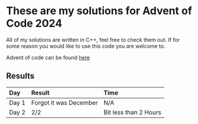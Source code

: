 # These are my solutions for Advent of Code 2024

All of my solutions are written in C++, feel free to check them out. If for some reason you would like to use this code you are welcome to.

Advent of code can be found [here](https://adventofcode.com/2024/about)

## Results

| Day | Result | Time |
| :--- | :--- | :--- |
| Day 1 | Forgot it was December | N/A |
| Day 2 | 2/2 | Bit less than 2 Hours |
